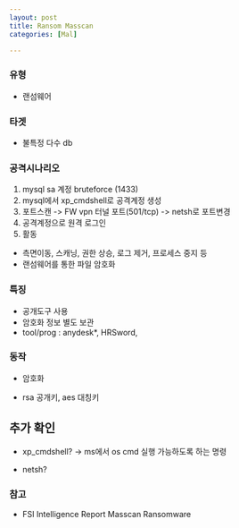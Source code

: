 ```yaml
---
layout: post
title: Ransom Masscan
categories: [Mal]

---
```

### 유형
* 랜섬웨어

### 타겟
- 불특정 다수 db 

### 공격시나리오
1. mysql sa 계정 bruteforce (1433)
2. mysql에서 xp_cmdshell로 공격계정 생성
3. 포트스캔 -> FW vpn 터널 포트(501/tcp) -> netsh로 포트변경
4. 공격계정으로 원격 로그인
5. 활동
- 측면이동, 스캐닝, 권한 상승, 로그 제거, 프로세스 중지 등
- 랜섬웨어를 통한 파일 암호화

### 특징
- 공개도구 사용
- 암호화 정보 별도 보관
- tool/prog : anydesk*, HRSword, 

### 동작


* 암호화
- rsa 공개키, aes 대칭키

## 추가 확인
* xp_cmdshell?
-> ms에서 os cmd 실행 가능하도록 하는 명령

* netsh?




### 참고
* FSI Intelligence Report Masscan Ransomware